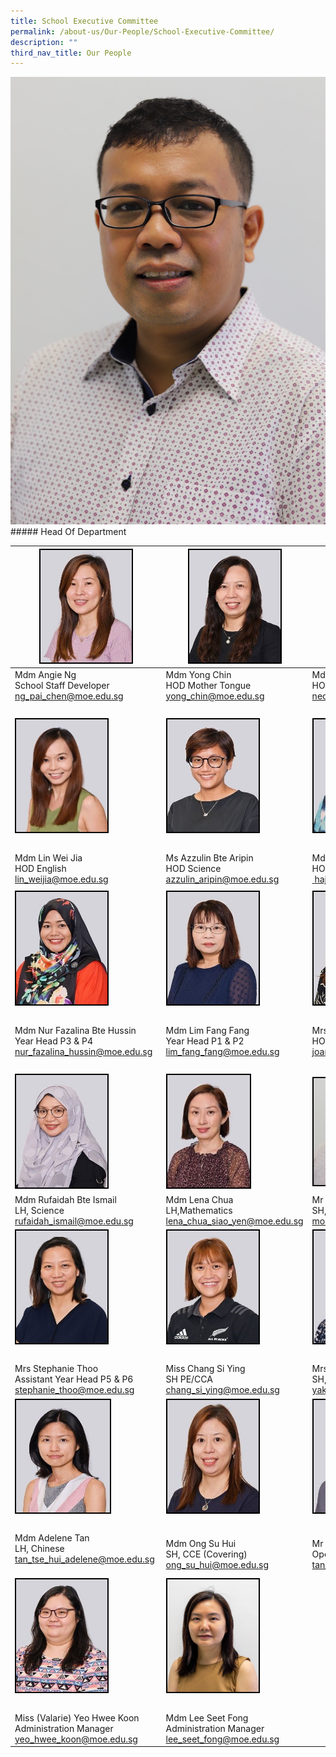 ```yaml
---
title: School Executive Committee
permalink: /about-us/Our-People/School-Executive-Committee/
description: ""
third_nav_title: Our People
---
```

![](/images/About%20Us/Our%20People/School%20Exec%20Committee/mrfazlee_orgchart.jpeg)##### Head Of Department

|<img style="width:146px; height:180px; border:2px double black" src="/images/About%20Us/Our%20People/School%20Exec%20Committee/S1.jpg"> | <img style="border:2px double black; width:146px; height:180px" src="/images/About%20Us/Our%20People/School%20Exec%20Committee/S2.jpg">|<img style="border:2px double black;  width:145px; height:180px;" src="/images/About%20Us/Our%20People/School%20Exec%20Committee/S3.jpg"> |
| -------- | -------- | -------- |
| Mdm Angie Ng<br> School Staff Developer <br><a href="mailto:ng_pai_chen@moe.edu.sg"> ng_pai_chen@moe.edu.sg </a>| Mdm Yong Chin <br> HOD Mother Tongue<br><a href="mailto:yong_chin@moe.edu.sg"> yong_chin@moe.edu.sg</a> | Mdm Neo Bee Leng<br> HOD Mathematics <br><a href="mailto:neo_bee_leng@moe.edu.sg"> neo_bee_leng@moe.edu.sg </a>| 
|&nbsp; |&nbsp; |&nbsp; |
| <img style="border:2px double black; width:146px; height:180px" src="/images/About%20Us/Our%20People/School%20Exec%20Committee/S4.jpg"> | <img style="border:2px double black; width:146px; height:180px;" src="/images/About%20Us/Our%20People/School%20Exec%20Committee/S5.jpg"> | <img style="border:2px double black; width:146px; height:180px;" src="/images/About%20Us/Our%20People/School%20Exec%20Committee/S7.jpg"> |
|&nbsp; |&nbsp; |&nbsp; |
|  Mdm Lin Wei Jia <br> HOD English <br><a href="mailto:lin_weijia@moe.edu.sg">lin_weijia@moe.edu.sg</a> |  Ms Azzulin Bte Aripin <br> HOD Science <br><a href="mailto:azzulin_aripin@moe.edu.sg"> azzulin_aripin@moe.edu.sg</a>| Mdm Hajerah Beevi<br> HOD Student Management <br><a href="mailto:hajerah_beevi_kutus@moe.edu.sg">&nbsp;hajerah_beevi_kutus@moe.edu.sg</a> |
| | |
| <img style="border:2px double black; width:146px; height:180px;" src="/images/About%20Us/Our%20People/School%20Exec%20Committee/S8.jpg"> | <img style="border:2px double black; width:146px; height:180px;" src="/images/About%20Us/Our%20People/School%20Exec%20Committee/S9.jpg"> | <img style="border:2px double black; width:146px; height:180px;" src="/images/About%20Us/Our%20People/School%20Exec%20Committee/S10.jpg"> |
|&nbsp; |&nbsp; |&nbsp; |
| Mdm Nur Fazalina Bte Hussin <br> Year Head P3 &amp; P4 <br><a href="mailto:nur_fazalina_hussin@moe.edu.sg">nur_fazalina_hussin@moe.edu.sg </a>|  Mdm Lim Fang Fang <br> Year Head P1 &amp; P2&nbsp;<br><a href="mailto:lim_fang_fang@moe.edu.sg">lim_fang_fang@moe.edu.sg</a> | Mrs Joanna Wong<br> HOD PE &amp; CCA&nbsp;<br><a href="mailto:joanna_teo_wei-jin@moe.edu.sg">joanna_teo_wei-jin@moe.edu.sg</a>
|&nbsp; |&nbsp; |&nbsp; |
| <img style="border:2px double black; width:146px; height:180px;" src="/images/About%20Us/Our%20People/School%20Exec%20Committee/S11.jpg"> | <img style="border:2px double black; width:132px; height:180px" src="/images/About%20Us/Our%20People/School%20Exec%20Committee/S12.jpg"> | <img style="border:2px double black; width:132px; height:171px;" src="images/About%20Us/Our%20People/School%20Exec%20Committee/mrfazlee_orgchart.jpeg"> |
|  Mdm Rufaidah Bte Ismail <br> LH, Science&nbsp;<br> <a href="mailto:rufaidah_ismail@moe.edu.sg">rufaidah_ismail@moe.edu.sg </a>| Mdm Lena Chua <br> LH,Mathematics <a href="mailto:lena_chua_siao_yen@moe.edu.sg">lena_chua_siao_yen@moe.edu.sg</a> | Mr Mohd Fazlee Bin Sabari <br> SH, English <br><a href="mailto:mohamed_fazlee_sabari@moe.edu.sg">mohamed_fazlee_sabari@moe.edu.sg</a>
| <img style="border:2px double black; width:146px; height:180px;" src="/images/About%20Us/Our%20People/School%20Exec%20Committee/S14.jpg"> | <img style="border:2px double black;  width:146px; height:180px;" src="/images/About%20Us/Our%20People/School%20Exec%20Committee/S15.jpg"> | <img style="border:2px double black; width:155px; height:180px;" src="/images/About%20Us/Our%20People/School%20Exec%20Committee/S16.jpg"> |
|&nbsp; |&nbsp; |&nbsp; |
| Mrs Stephanie Thoo <br> Assistant Year Head P5 &amp; P6 <br><a href="mailto:stephanie_thoo@moe.edu.sg"> stephanie_thoo@moe.edu.sg </a>| Miss Chang Si Ying <br> SH PE/CCA <br><a href="mailto:chang_si_ying@moe.edu.sg">chang_si_ying@moe.edu.sg </a>| Mrs Seetoh-Yak Hui Hwa&nbsp;<br> SH, ICT<br><a href="mailto:yak_hui_hwa@moe.edu.sg">yak_hui_hwa@moe.edu.sg</a> |
| <img style="border:2px double black; width:150px; height:180px;" src="/images/About%20Us/Our%20People/School%20Exec%20Committee/S17.jpg"> | <img style="border:2px double black; width:146px; height:180px;" src="/images/About%20Us/Our%20People/School%20Exec%20Committee/S18.jpg"> | <img style="border:2px double black; width:146px; height:180px;" src="/images/About%20Us/Our%20People/School%20Exec%20Committee/S19.jpg"> |
|&nbsp; |&nbsp; |&nbsp; |
|  Mdm Adelene Tan<br> LH, Chinese <br><a href="mailto:tan_tse_hui_adelene@moe.edu.sg">tan_tse_hui_adelene@moe.edu.sg</a>&nbsp; &nbsp; | Mdm Ong Su Hui <br> SH, CCE (Covering)<br><a href="mailto:ong_su_hui@moe.edu.sg">ong_su_hui@moe.edu.sg |  Mr Tan Chin Hong<br> Operations Manager <br></a><a href="mailto:tan_chin_hong_a@moe.edu.sg">tan_chin_hong_a@moe.edu.sg</a> |
| <img style="border:2px double black; width:146px; height:180px" src="/images/About%20Us/Our%20People/School%20Exec%20Committee/S20.jpg"> | <img style="border:2px double black; width:146px; height: 180px;" src="/images/About%20Us/Our%20People/Executive%20and%20Admin%20Staff/Seet%20Fong_FINAL.jpg"> |&nbsp;
|&nbsp; |&nbsp; |&nbsp; |
| Miss (Valarie) Yeo Hwee Koon<br> Administration Manager <br><a href="mailto:yeo_hwee_koon@moe.edu.sg">yeo_hwee_koon@moe.edu.sg </a>| Mdm Lee Seet Fong <br> Administration Manager <br> <a href="mailto:lee_seet_fong@moe.edu.sg">lee_seet_fong@moe.edu.sg</a>&nbsp; |